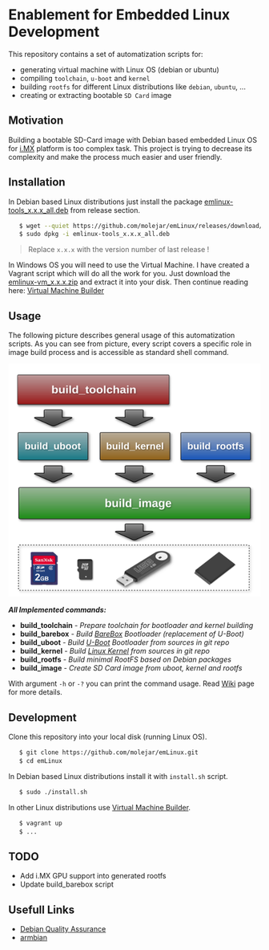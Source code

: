 # Enablement for Embedded Linux Development

This repository contains a set of automatization scripts for:

* generating virtual machine with Linux OS (debian or ubuntu)
* compiling `toolchain`, `u-boot` and `kernel`
* building `rootfs` for different Linux distributions like `debian`, `ubuntu`, ...
* creating or extracting bootable `SD Card` image

## Motivation

Building a bootable SD-Card image with Debian based embedded Linux OS for [i.MX](http://www.nxp.com/products/microcontrollers-and-processors/arm-processors/i.mx-applications-processors:IMX_HOME) platform is too complex task. This project is trying to decrease its complexity and make the process much easier and user friendly.


## Installation

In Debian based Linux distributions just install the package [emlinux-tools_x.x.x_all.deb](https://github.com/molejar/emLinux/releases) from release section.

```bash
   $ wget --quiet https://github.com/molejar/emLinux/releases/download/x.x.x/emlinux-tools_x.x.x_all.deb
   $ sudo dpkg -i emlinux-tools_x.x.x_all.deb
```
>Replace `x.x.x` with the version number of last release !

In Windows OS you will need to use the Virtual Machine. I have created a Vagrant script which will do all the work for you. Just download the [emlinux-vm_x.x.x.zip](https://github.com/molejar/emLinux/releases) and extract it into your disk. Then continue reading here: [Virtual Machine Builder](https://github.com/molejar/emLinux/wiki/VM)

## Usage

The following picture describes general usage of this automatization scripts. As you can see from picture, every script covers a specific role in image build process and is accessible as standard shell command.

<p align="center">
  <img src="doc/images/emlinux_tools_bd.png" alt="Embedded Linux Tools"/>
</p>

***All Implemented commands:***

* **build_toolchain** - *Prepare toolchain for bootloader and kernel building*
* **build_barebox** - *Build [BareBox](http://www.barebox.org/) Bootloader (replacement of U-Boot)*
* **build_uboot** - *Build [U-Boot](https://www.denx.de/wiki/U-Boot/WebHome) Bootloader from sources in git repo*
* **build_kernel** - *Build [Linux Kernel](https://www.kernel.org/) from sources in git repo*
* **build_rootfs** - *Build minimal RootFS based on Debian packages*
* **build_image** - *Create SD Card image from uboot, kernel and rootfs*

With argument `-h` or `-?` you can print the command usage. Read [Wiki](https://github.com/molejar/emLinux/wiki) page for more details.

## Development

Clone this repository into your local disk (running Linux OS).

```bash
   $ git clone https://github.com/molejar/emLinux.git
   $ cd emLinux
```

In Debian based Linux distributions install it with `install.sh` script.

```bash
   $ sudo ./install.sh
```

In other Linux distributions use [Virtual Machine Builder](https://github.com/molejar/emLinux/wiki/VM).

```bash
   $ vagrant up
   $ ...
```

## TODO

- Add i.MX GPU support into generated rootfs
- Update build_barebox script

## Usefull Links

* [Debian Quality Assurance](https://piuparts.debian.org)
* [armbian](https://www.armbian.com/)








